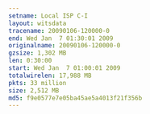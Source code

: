 ```yaml
---
setname: Local ISP C-I
layout: witsdata
tracename: 20090106-120000-0
end: Wed Jan  7 01:30:01 2009
originalname: 20090106-120000-0
gzsize: 1,302 MB
len: 0:30:00
start: Wed Jan  7 01:00:01 2009
totalwirelen: 17,988 MB
pkts: 33 million
size: 2,512 MB
md5: f9e0577e7e05ba45ae5a4013f21f356b
---
```


